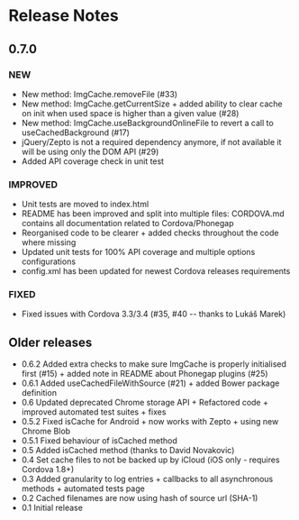 # Release Notes #

## 0.7.0 ##

### NEW ###
* New method: ImgCache.removeFile (#33)
* New method: ImgCache.getCurrentSize + added ability to clear cache on init when used space is higher than a given value (#28)
* New method: ImgCache.useBackgroundOnlineFile to revert a call to useCachedBackground (#17)
* jQuery/Zepto is not a required dependency anymore, if not available it will be using only the DOM API (#29)
* Added API coverage check in unit test

### IMPROVED ###
* Unit tests are moved to index.html
* README has been improved and split into multiple files: CORDOVA.md contains all documentation related to Cordova/Phonegap
* Reorganised code to be clearer + added checks throughout the code where missing
* Updated unit tests for 100% API coverage and multiple options configurations
* config.xml has been updated for newest Cordova releases requirements

### FIXED ###
* Fixed issues with Cordova 3.3/3.4 (#35, #40 -- thanks to Lukáš Marek)

## Older releases ##

* 0.6.2 Added extra checks to make sure ImgCache is properly initialised first (#15) + added note in README about Phonegap plugins (#25)
* 0.6.1 Added useCachedFileWithSource (#21) + added Bower package definition
* 0.6   Updated deprecated Chrome storage API + Refactored code + improved automated test suites + fixes
* 0.5.2 Fixed isCache for Android  + now works with Zepto + using new Chrome Blob
* 0.5.1 Fixed behaviour of isCached method
* 0.5   Added isCached method (thanks to David Novakovic)
* 0.4   Set cache files to not be backed up by iCloud (iOS only - requires Cordova 1.8+)
* 0.3   Added granularity to log entries + callbacks to all asynchronous methods + automated tests page
* 0.2   Cached filenames are now using hash of source url (SHA-1)
* 0.1   Initial release
